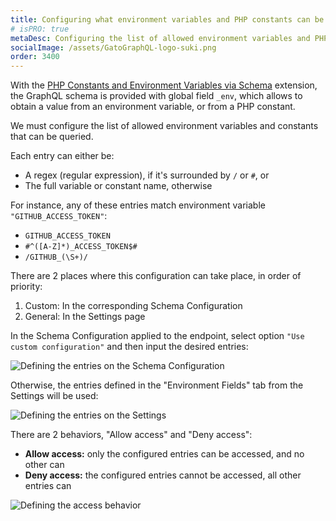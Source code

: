 ```yaml
---
title: Configuring what environment variables and PHP constants can be queried
# isPRO: true
metaDesc: Configuring the list of allowed environment variables and PHP constants that can be queried via global field '_env' of the GraphQL schema.
socialImage: /assets/GatoGraphQL-logo-suki.png
order: 3400
---
```


With the [PHP Constants and Environment Variables via Schema](../../../extensions/php-constants-and-environment-variables-via-schema/) extension, the GraphQL schema is provided with global field `_env`, which allows to obtain a value from an environment variable, or from a PHP constant.

We must configure the list of allowed environment variables and constants that can be queried.

<!-- By default, this list is initially empty. (Unless the unsafe default settings to [build static sites](../building-static-sites) are enabled, in which case any name is allowed by default.) -->

Each entry can either be:

- A regex (regular expression), if it's surrounded by `/` or `#`, or
- The full variable or constant name, otherwise

For instance, any of these entries match environment variable `"GITHUB_ACCESS_TOKEN"`:

- `GITHUB_ACCESS_TOKEN`
- `#^([A-Z]*)_ACCESS_TOKEN$#`
- `/GITHUB_(\S+)/`

There are 2 places where this configuration can take place, in order of priority:

1. Custom: In the corresponding Schema Configuration
2. General: In the Settings page

In the Schema Configuration applied to the endpoint, select option `"Use custom configuration"` and then input the desired entries:

![Defining the entries on the Schema Configuration](/assets/guides/upstream-pro/environment-fields-schema-configuration-entries.png "Defining the entries on the Schema Configuration")

Otherwise, the entries defined in the "Environment Fields" tab from the Settings will be used:

<div class="img-width-1024" markdown=1>

![Defining the entries on the Settings](/assets/guides/upstream-pro/environment-fields-settings-entries.png "Defining the entries on the Settings")

</div>

There are 2 behaviors, "Allow access" and "Deny access":

- **Allow access:** only the configured entries can be accessed, and no other can<br/>
- **Deny access:** the configured entries cannot be accessed, all other entries can

<div class="img-width-1024" markdown=1>

![Defining the access behavior](/assets/guides/upstream-pro/environment-fields-settings-behavior.png "Defining the access behavior")

</div>